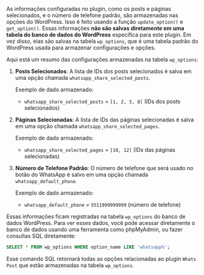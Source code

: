 As informações configuradas no plugin, como os posts e páginas selecionados, e o número de telefone padrão, são armazenadas nas opções do WordPress. Isso é feito usando a função `update_option()` e `get_option()`. Essas informações **não são salvas diretamente em uma tabela do banco de dados do WordPress** específica para este plugin. Em vez disso, elas são salvas na tabela `wp_options`, que é uma tabela padrão do WordPress usada para armazenar configurações e opções.

Aqui está um resumo das configurações armazenadas na tabela `wp_options`:

1. **Posts Selecionados**: A lista de IDs dos posts selecionados é salva em uma opção chamada `whatsapp_share_selected_posts`.
   
   Exemplo de dado armazenado:
   - `whatsapp_share_selected_posts` = `[1, 2, 5, 8]` (IDs dos posts selecionados)

2. **Páginas Selecionadas**: A lista de IDs das páginas selecionadas é salva em uma opção chamada `whatsapp_share_selected_pages`.
   
   Exemplo de dado armazenado:
   - `whatsapp_share_selected_pages` = `[10, 12]` (IDs das páginas selecionadas)

3. **Número de Telefone Padrão**: O número de telefone que será usado no botão do WhatsApp é salvo em uma opção chamada `whatsapp_default_phone`.
   
   Exemplo de dado armazenado:
   - `whatsapp_default_phone` = `5511999999999` (número de telefone)

Essas informações ficam registradas na tabela `wp_options` do banco de dados WordPress. Para ver esses dados, você pode acessar diretamente o banco de dados usando uma ferramenta como phpMyAdmin, ou fazer consultas SQL diretamente:

```sql
SELECT * FROM wp_options WHERE option_name LIKE 'whatsapp%';
```

Esse comando SQL retornará todas as opções relacionadas ao plugin `Whats Post` que estão armazenadas na tabela `wp_options`.